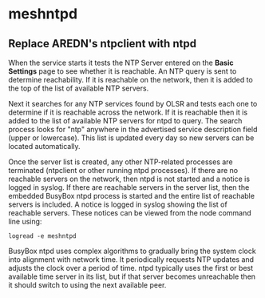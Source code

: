# meshntpd

## Replace AREDN's ntpclient with ntpd

When the service starts it tests the NTP Server entered on the **Basic Settings** page to see whether it is reachable. An NTP query is sent to determine reachability. If it is reachable on the network, then it is added to the top of the list of available NTP servers.

Next it searches for any NTP services found by OLSR and tests each one to determine if it is reachable across the network. If it is reachable then it is added to the list of available NTP servers for ntpd to query. The search process looks for "ntp" anywhere in the advertised service description field (upper or lowercase). This list is updated every day so new servers can be located automatically.

Once the server list is created, any other NTP-related processes are terminated (ntpclient or other running ntpd processes). If there are no reachable servers on the network, then ntpd is not started and a notice is logged in syslog. If there are reachable servers in the server list, then the embedded BusyBox ntpd process is started and the entire list of reachable servers is included. A notice is logged in syslog showing the list of reachable servers. These notices can be viewed from the node command line using:

```logread -e meshntpd```

BusyBox ntpd uses complex algorithms to gradually bring the system clock into alignment with network time. It periodically requests NTP updates and adjusts the clock over a period of time. ntpd typically uses the first or best available time server in its list, but if that server becomes unreachable then it should switch to using the next available peer.
